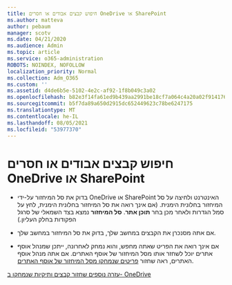 ```yaml
---
title: חיפוש קבצים אבודים או חסרים OneDrive או SharePoint
ms.author: matteva
author: pebaum
manager: scotv
ms.date: 04/21/2020
ms.audience: Admin
ms.topic: article
ms.service: o365-administration
ROBOTS: NOINDEX, NOFOLLOW
localization_priority: Normal
ms.collection: Adm_O365
ms.custom: ''
ms.assetid: d4de6b5e-5102-4e2c-af92-1f8b049c3a02
ms.openlocfilehash: b82e3f14fa61ed9b439aa2991be18cf7a064c4a20a02f914176b1afe6eb0f83b
ms.sourcegitcommit: b5f7da89a650d2915dc652449623c78be6247175
ms.translationtype: MT
ms.contentlocale: he-IL
ms.lasthandoff: 08/05/2021
ms.locfileid: "53977370"
---
```

# <a name="find-lost-or-missing-files-in-onedrive-or-sharepoint"></a>חיפוש קבצים אבודים או חסרים OneDrive או SharePoint

- בדוק את סל המיחזור על-ידי OneDrive או SharePoint האינטרנט ולחיצה על סל המיחזור בחלונית הימנית. (אם אינך רואה את סל המיחזור בחלונית הימנית, לחץ על סמל הגדרות ולאחר מכן בחר **תוכן אתר**. **סל המיחזור** נמצא בצד השמאלי של סרגל הפקודות בחלק העליון.) 
    
- אם אתה מסנכרן את הקבצים במחשב שלך, בדוק את סל המיחזור במחשב שלך. 
    
- אם אינך רואה את הפריט שאתה מחפש, והוא נמחק לאחרונה, ייתכן שמנהל אוסף אתרים יוכל לשחזר אותו מסל המיחזור של אוסף האתרים. אם אתה מנהל אוסף האתרים, ראה שחזור [פריטים שנמחקו מסל המיחזור של אוסף האתרים](https://support.microsoft.com/office/restore-items-in-the-recycle-bin-that-were-deleted-from-sharepoint-or-teams-6df466b6-55f2-4898-8d6e-c0dff851a0be).
    
[עזרה נוספים שחזור קבצים ותיקיות שנמחקו ב- OneDrive](https://go.microsoft.com/fwlink/?linkid=872872)
  

